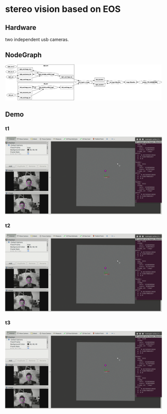 # stereo vision based on EOS

## Hardware

two independent usb cameras.

## NodeGraph

![stereo_vision1](./demo/node_graph.png)

## Demo

### t1

![stereo_vision1](./demo/stereo_vision1.png)

### t2

![stereo_vision2](./demo/stereo_vision1.png)


### t3

![stereo_vision3](./demo/stereo_vision1.png)
